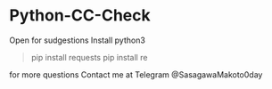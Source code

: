 # Python-CC-Check
Open for sudgestions
Install python3

>pip install requests
>pip install re


for more questions 
Contact me at Telegram @SasagawaMakoto0day
